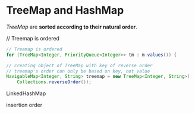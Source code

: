 # TreeMap and HashMap

 _TreeMap_ are **sorted according to their natural order**.

// Treemap is ordered 

```java
// Treemap is ordered
for (TreeMap<Integer, PriorityQueue<Integer>> tm : m.values()) {
```

```java
// creating object of TreeMap with key of reverse order
// treemap's order can only be based on key, not value
NavigableMap<Integer, String> treemap = new TreeMap<Integer, String>(
    Collections.reverseOrder());
```

LinkedHashMap

insertion order

